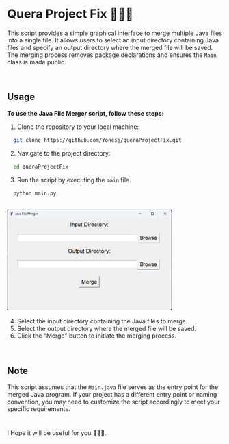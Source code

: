 # Quera Project Fix 👨🏻‍🔧

This script provides a simple graphical interface to merge multiple Java files into a single file. It allows users to select an input directory containing Java files and specify an output directory where the merged file will be saved. The merging process removes package declarations and ensures the `Main` class is made public.


</br>

## Usage
**To use the Java File Merger script, follow these steps:**

1. Clone the repository to your local machine:

```bash
  git clone https://github.com/Yonesj/queraProjectFix.git
```

2. Navigate to the project directory:

```bash
  cd queraProjectFix
```
3. Run the script by executing the `main` file.

```bash
  python main.py
```

</br>
<img alt="panel" src="demo.png" width="385" height="235">

4. Select the input directory containing the Java files to merge.
5. Select the output directory where the merged file will be saved.
6. Click the "Merge" button to initiate the merging process.

</br>

## Note

This script assumes that the `Main.java` file serves as the entry point for the merged Java program. If your project has a different entry point or naming convention, you may need to customize the script accordingly to meet your specific requirements.

#
I Hope it will be useful for you 👨🏻‍🔧.
